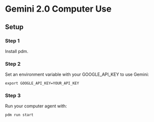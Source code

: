 # Gemini 2.0 Computer Use

## Setup

### Step 1

Install pdm.

### Step 2

Set an environment variable with your GOOGLE_API_KEY to use Gemini:

```shell
export GOOGLE_API_KEY=YOUR_API_KEY
```

### Step 3

Run your computer agent with:

```shell
pdm run start
```

